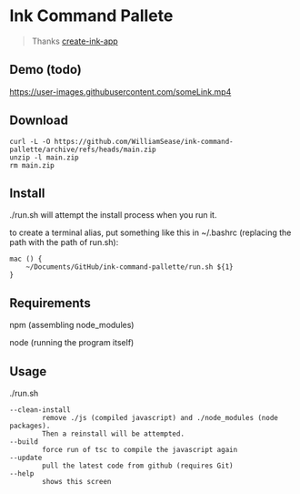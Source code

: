 # Ink Command Pallete

> Thanks [create-ink-app](https://github.com/vadimdemedes/create-ink-app)

## Demo (todo)

https://user-images.githubusercontent.com/someLink.mp4

## Download

```
curl -L -O https://github.com/WilliamSease/ink-command-pallette/archive/refs/heads/main.zip
unzip -l main.zip
rm main.zip
```

## Install

./run.sh will attempt the install process when you run it.

to create a terminal alias, put something like this in ~/.bashrc (replacing the path with the path of run.sh):

```
mac () {
    ~/Documents/GitHub/ink-command-pallette/run.sh ${1}
}
```

## Requirements

npm (assembling node_modules)

node (running the program itself)

## Usage

./run.sh

    --clean-install
            remove ./js (compiled javascript) and ./node_modules (node packages).
            Then a reinstall will be attempted.
    --build
            force run of tsc to compile the javascript again
    --update
            pull the latest code from github (requires Git)
    --help
            shows this screen

